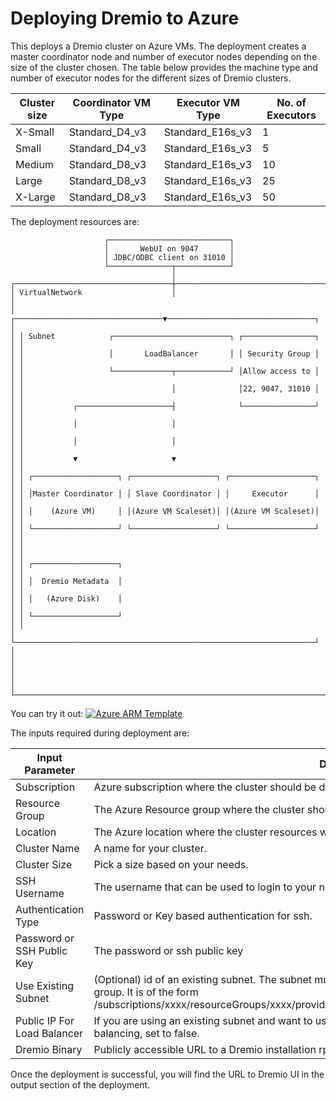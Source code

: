 
# Deploying Dremio to Azure

This deploys a Dremio cluster on Azure VMs. The deployment creates a master coordinator node and number of executor nodes depending on the size of the cluster chosen. The table below provides the machine type and number of executor nodes for the different sizes of Dremio clusters.

| Cluster size | Coordinator VM Type | Executor VM Type | No. of Executors |
|--------------|---------------------|------------------|------------------|
| X-Small      | Standard_D4_v3      | Standard_E16s_v3 |        1         |
| Small        | Standard_D4_v3      | Standard_E16s_v3 |        5         |
| Medium       | Standard_D8_v3      | Standard_E16s_v3 |        10        |
| Large        | Standard_D8_v3      | Standard_E16s_v3 |        25        |
| X-Large      | Standard_D8_v3      | Standard_E16s_v3 |        50        |

The deployment resources are:
```
                     ┌───────────────────────────┐
                     │       WebUI on 9047       │
                     │ JDBC/ODBC client on 31010 │
                     └──────────────┬────────────┘
                                    │
┌───────────────────────────────────┼───────────────────────────────────┐
│ VirtualNetwork                    │                                   │
│ ┌─────────────────────────────────▼─────────────────────────────────┐ │
│ │ Subnet            ┌──────────────────────────┐ ┌────────────────┐ │ │
│ │                   │       LoadBalancer       │ │ Security Group │ │ │
│ │                   └─────────────┬────────────┘ │Allow access to │ │ │
│ │                                 │              │22, 9047, 31010 │ │ │
│ │           ┌─────────────────────┤              └────────────────┘ │ │
│ │           │                     │                                 │ │
│ │           │                     │                                 │ │
│ │           ▼                     ▼                                 │ │
│ │ ┌───────────────────┐ ┌───────────────────┐ ┌───────────────────┐ │ │
│ │ │Master Coordinator │ │ Slave Coordinator │ │     Executor      │ │ │
│ │ │    (Azure VM)     │ │(Azure VM Scaleset)│ │(Azure VM Scaleset)│ │ │
│ │ └───────────────────┘ └───────────────────┘ └───────────────────┘ │ │
│ │                                                                   │ │
│ │ ┌───────────────────┐                                             │ │
│ │ │  Dremio Metadata  │                                             │ │
│ │ │   (Azure Disk)    │                                             │ │
│ │ └───────────────────┘                                             │ │
│ └───────────────────────────────────────────────────────────────────┘ │
│                                                                       │
│                                                                       │
└───────────────────────────────────────────────────────────────────────┘
```
You can try it out: [![Azure ARM Template](http://azuredeploy.net/deploybutton.png)](https://portal.azure.com/#create/microsoft.template/uri/https%3A%2F%2Fraw.githubusercontent.com%2FNirmalyasen%2Fcloud-templates%2Fmaster%2Fdremio%2Fazure%2FmainTemplate.json)

The inputs required during deployment are:

|Input Parameter|Description |
|---|---|
|Subscription |Azure subscription where the cluster should be deployed. |
|Resource Group |The Azure Resource group where the cluster should be deployed. You can create a new one too.|
|Location |The Azure location where the cluster resources will be deployed. |
| Cluster Name |A name for your cluster.|
| Cluster Size |Pick a size based on your needs.|
| SSH Username |The username that can be used to login to your nodes.|
| Authentication Type |Password or Key based authentication for ssh.|
| Password or SSH Public Key |The password or ssh public key |
| Use Existing Subnet | (Optional) id of an existing subnet. The subnet must be in the same region as the Dremio cluster resource group. It is of the form /subscriptions/xxxx/resourceGroups/xxxx/providers/Microsoft.Network/virtualNetworks/xxxx/subnets/xxxx|
| Public IP For Load Balancer | If you are using an existing subnet and want to use an internal ip address from the subnet for load-balancing, set to false. |
| Dremio Binary | Publicly accessible URL to a Dremio installation rpm |

Once the deployment is successful, you will find the URL to Dremio UI in the output section of the deployment.
